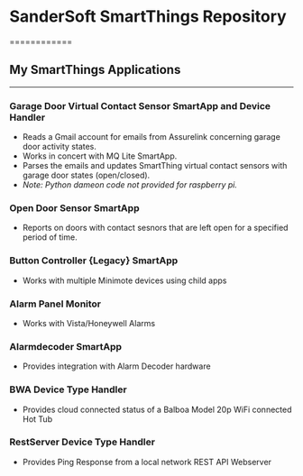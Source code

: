 # SanderSoft SmartThings Repository
============
## My SmartThings Applications
------------
### Garage Door Virtual Contact Sensor SmartApp and Device Handler
- Reads a Gmail account for emails from Assurelink concerning garage door activity states.  
- Works in concert with MQ Lite SmartApp. 
- Parses the emails and updates SmartThing virtual contact sensors with garage door states (open/closed).  
- *Note: Python dameon code not provided for raspberry pi.*
### Open Door Sensor SmartApp
- Reports on doors with contact sesnors that are left open for a specified period of time.
### Button Controller {Legacy} SmartApp
- Works with multiple Minimote devices using child apps
### Alarm Panel Monitor
- Works with Vista/Honeywell Alarms
### Alarmdecoder SmartApp
- Provides integration with Alarm Decoder hardware
### BWA Device Type Handler
- Provides cloud connected status of a Balboa Model 20p WiFi connected Hot Tub 
### RestServer Device Type Handler
- Provides Ping Response from a local network REST API Webserver
